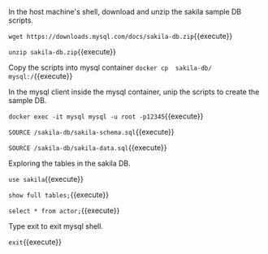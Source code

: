 In the host machine's shell, download and unzip the sakila sample DB scripts.

`wget https://downloads.mysql.com/docs/sakila-db.zip`{{execute}}

`unzip sakila-db.zip`{{execute}}


Copy the scripts into mysql container
`docker cp  sakila-db/ mysql:/`{{execute}}


In the mysql client inside the mysql container, unip the scripts to create the sample DB.

`docker exec -it mysql mysql -u root -p12345`{{execute}}

`SOURCE /sakila-db/sakila-schema.sql`{{execute}}

`SOURCE /sakila-db/sakila-data.sql`{{execute}}


Exploring the tables in the sakila DB.

`use sakila`{{execute}}

`show full tables;`{{execute}}

`select * from actor;`{{execute}}


Type exit to exit mysql shell.

`exit`{{execute}}
